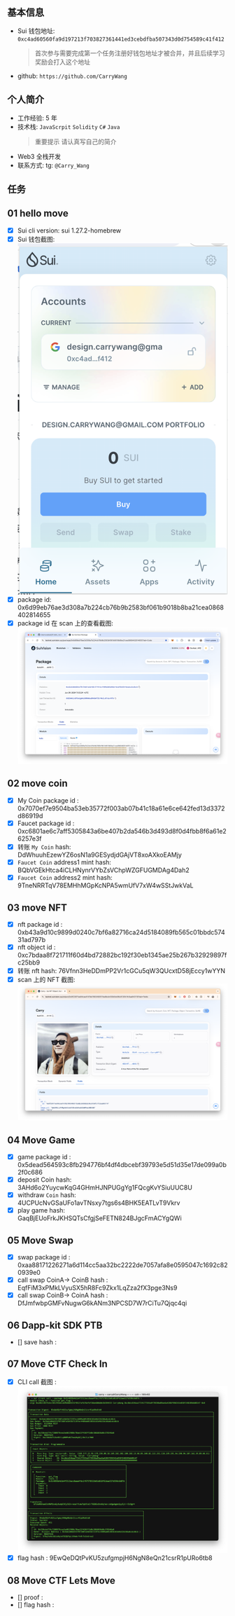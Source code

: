 ## 基本信息

- Sui 钱包地址: `0xc4ad60560fa9d197213f703827361441ed3cebdfba507343d0d754589c41f412`
  > 首次参与需要完成第一个任务注册好钱包地址才被合并，并且后续学习奖励会打入这个地址
- github: `https://github.com/CarryWang`

## 个人简介

- 工作经验: 5 年
- 技术栈: `JavaScrpit` `Solidity` `C#` `Java`
  > 重要提示 请认真写自己的简介
- Web3 全栈开发
- 联系方式: tg: `@Carry_Wang`

## 任务

## 01 hello move

- [x] Sui cli version: sui 1.27.2-homebrew
- [x] Sui 钱包截图: ![Sui钱包截图](./images/wallet.png)
- [x] package id: 0x6d99eb76ae3d308a7b224cb76b9b2583bf061b9018b8ba21cea0868402814655
- [x] package id 在 scan 上的查看截图:![Scan截图](./images/package.png)

## 02 move coin

- [x] My Coin package id : 0x7070ef7e9504ba53eb35772f003ab07b41c18a61e6ce642fed13d3372d86919d
- [x] Faucet package id : 0xc6801ae6c7aff5305843a6be407b2da546b3d493d8f0d4fbb8f6a61e26257e3f
- [x] 转账 `My Coin` hash: DdWhuuhEzewYZ6osN1a9GESydjdGAjVT8xoAXkoEAMjy
- [x] `Faucet Coin` address1 mint hash: BQbVGEkHtca4iCLHNynrVYbZsVChpWZGFUGMDAg4Dah2
- [x] `Faucet Coin` address2 mint hash: 9TneNRRTqV78EMHhMGpKcNPA5wmUfV7xW4wSStJwkVaL

## 03 move NFT

- [x] nft package id : 0xb43a9d10c9899d0240c7bf6a82716ca24d5184089fb565c01bbdc57431ad797b
- [x] nft object id : 0xc7bdaa8f721711f60d4bd72882bc192f30eb1345ae25b267b32929897fc25bb9
- [x] 转账 nft hash: 76Vfnn3HeDDmPP2Vr1cGCu5qW3QUcxtD58jEccy1wYYN
- [x] scan 上的 NFT 截图:![Scan截图](./images/CarryNFT.png)

## 04 Move Game

- [x] game package id : 0x5dead564593c8fb294776bf4df4dbcebf39793e5d51d35e17de099a0b2f0c686
- [x] deposit Coin hash: 3AHd6o2YuycwKqG4GHmHJNPUGgYg1FQcgKvYSiuUUC8U
- [x] withdraw `Coin` hash: 4UCPUcNvGSaUFo1avTNsxy7tgs6s4BHK5EATLvT9Vkrv
- [x] play game hash: GaqBjEUoFrkJKHSQTsCfgjSeFETN824BJgcFmACYgQWi

## 05 Move Swap

- [x] swap package id : 0xaa88171226271a6d114cc5aa32bc2222de7057afa8e0595047c1692c820939e0
- [x] call swap CoinA-> CoinB hash : EqfFiM3xPMkLVyuSX5hR8Fc9Zkx1LqZza2fX3pge3Ns9
- [x] call swap CoinB-> CoinA hash : DfJmfwbpGMFvNugwG6kANm3NPCSD7W7rCiTu7Qjqc4qi

## 06 Dapp-kit SDK PTB

- [] save hash :

## 07 Move CTF Check In

- [x] CLI call 截图 : ![截图](./images/task7.png)
- [x] flag hash : 9EwQeDQtPvKU5zufgmpjH6NgN8eQn21csrR1pURo6tb8

## 08 Move CTF Lets Move

- [] proof :
- [] flag hash :
